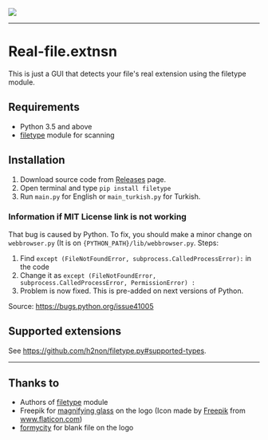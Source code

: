 ![](app/icons/icon.ico)

---

# Real-file.extnsn

This is just a GUI that detects your file's real extension using the filetype module.

## Requirements

- Python 3.5 and above
- [filetype](https://github.com/h2non/filetype.py) module for scanning

## Installation

1. Download source code from [Releases](https://github.com/ygz213/Real-file.extnsn/releases) page.
2. Open terminal and type `pip install filetype`
3. Run `main.py` for English or `main_turkish.py` for Turkish.

### Information if MIT License link is not working

That bug is caused by Python. To fix, you should make a minor change on `webbrowser.py` (It is on `{PYTHON_PATH}/lib/webbrowser.py`. Steps:

1. Find `except (FileNotFoundError, subprocess.CalledProcessError):` in the code
2. Change it as `except (FileNotFoundError, subprocess.CalledProcessError, PermissionError) :`
3. Problem is now fixed. This is pre-added on next versions of Python.

Source: <https://bugs.python.org/issue41005>

## Supported extensions

See <https://github.com/h2non/filetype.py#supported-types>.

---

## Thanks to

- Authors of [filetype](https://github.com/h2non/filetype.py) module
- Freepik for [magnifying glass](https://www.flaticon.com/free-icon/magnifier_71403) on the logo   (Icon made by [Freepik](https://www.freepik.com/) from www.flaticon.com)
- [formycity](https://www.veryicon.com/icons/miscellaneous/unicons/file-blank-4.html) for blank file on the logo
